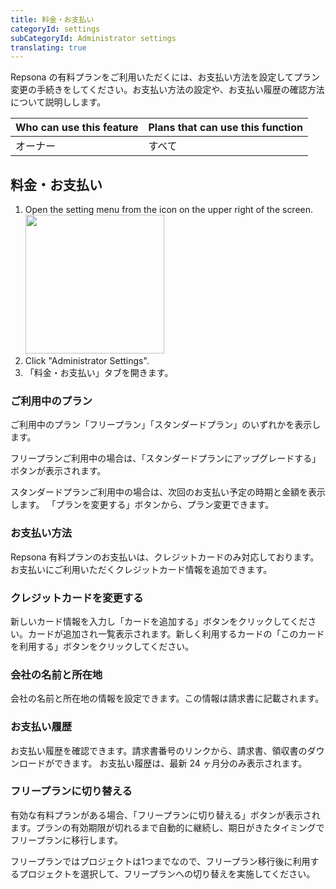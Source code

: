 ```yaml
---
title: 料金・お支払い
categoryId: settings
subCategoryId: Administrator settings
translating: true
---
```


Repsona の有料プランをご利用いただくには、お支払い方法を設定してプラン変更の手続きをしてください。お支払い方法の設定や、お支払い履歴の確認方法について説明しします。

|Who can use this feature|Plans that can use this function|
|---|---|
|オーナー|すべて|

## 料金・お支払い

1. Open the setting menu from the icon on the upper right of the screen.<br><img src="/images/help/menu-button.png" width="222">
2. Click "Administrator Settings".
3. 「料金・お支払い」タブを開きます。

### ご利用中のプラン

ご利用中のプラン「フリープラン」「スタンダードプラン」のいずれかを表示します。

フリープランご利用中の場合は、「スタンダードプランにアップグレードする」ボタンが表示されます。

スタンダードプランご利用中の場合は、次回のお支払い予定の時期と金額を表示します。
「プランを変更する」ボタンから、プラン変更できます。

### お支払い方法

Repsona 有料プランのお支払いは、クレジットカードのみ対応しております。お支払いにご利用いただくクレジットカード情報を追加できます。

### クレジットカードを変更する

新しいカード情報を入力し「カードを追加する」ボタンをクリックしてください。カードが追加され一覧表示されます。新しく利用するカードの「このカードを利用する」ボタンをクリックしてください。

### 会社の名前と所在地

会社の名前と所在地の情報を設定できます。この情報は請求書に記載されます。

### お支払い履歴

お支払い履歴を確認できます。請求書番号のリンクから、請求書、領収書のダウンロードができます。 お支払い履歴は、最新 24 ヶ月分のみ表示されます。

### フリープランに切り替える

有効な有料プランがある場合、「フリープランに切り替える」ボタンが表示されます。プランの有効期限が切れるまで自動的に継続し、期日がきたタイミングでフリープランに移行します。

フリープランではプロジェクトは1つまでなので、フリープラン移行後に利用するプロジェクトを選択して、フリープランへの切り替えを実施してください。
